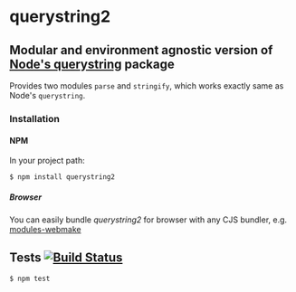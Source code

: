 # querystring2
## Modular and environment agnostic version of [Node's querystring](http://nodejs.org/api/querystring.html) package

Provides two modules `parse` and `stringify`, which works exactly same as Node's `querystring`.

### Installation
#### NPM

In your project path:

	$ npm install querystring2

##### Browser

You can easily bundle _querystring2_ for browser with any CJS bundler, e.g. [modules-webmake](https://github.com/medikoo/modules-webmake)

## Tests [![Build Status](https://travis-ci.org/medikoo/querystring2.png)](https://travis-ci.org/medikoo/querystring2)

	$ npm test
